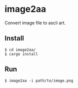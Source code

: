 # image2aa

Convert image file to ascii art.

## Install

```shell-session
$ cd image2aa/
$ cargo install
```

## Run

```shell-session
$ image2aa -i path/to/image.png
```
